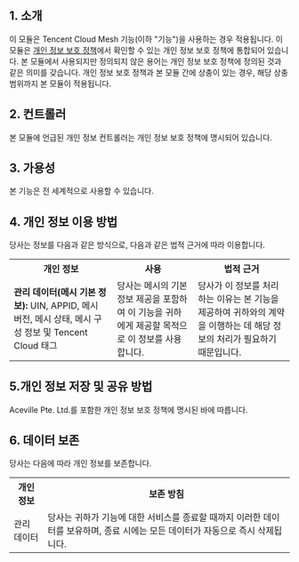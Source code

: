 
## 1\. 소개
이 모듈은 Tencent Cloud Mesh 기능(이하 "기능")을 사용하는 경우 적용됩니다. 이 모듈은 [개인 정보 보호 정책](https://intl.cloud.tencent.com/document/product/301/17345)에서 확인할 수 있는 개인 정보 보호 정책에 통합되어 있습니다. 본 모듈에서 사용되지만 정의되지 않은 용어는 개인 정보 보호 정책에 정의된 것과 같은 의미를 갖습니다. 개인 정보 보호 정책과 본 모듈 간에 상충이 있는 경우, 해당 상충 범위까지 본 모듈이 적용됩니다.

## 2\. 컨트롤러
본 모듈에 언급된 개인 정보 컨트롤러는 개인 정보 보호 정책에 명시되어 있습니다.

## 3\. 가용성
본 기능은 전 세계적으로 사용할 수 있습니다.

## 4\. 개인 정보 이용 방법
당사는 정보를 다음과 같은 방식으로, 다음과 같은 법적 근거에 따라 이용합니다.

<table>
   <tr>
      <th>개인 정보</th>
      <th>사용</th>
      <th>법적 근거</th>
   </tr>
   <tr>
      <td><b>관리 데이터(메시 기본 정보): </b>UIN, APPID, 메시 버전, 메시 상태, 메시 구성 정보 및 Tencent Cloud 태그</td>
      <td>당사는 메시의 기본 정보 제공을 포함하여 이 기능을 귀하에게 제공할 목적으로 이 정보를 사용합니다.</td>
      <td>당사가 이 정보를 처리하는 이유는 본 기능을 제공하여 귀하와의 계약을 이행하는 데 해당 정보의 처리가 필요하기 때문입니다.</td>
     </tr>
   <tr>
</table> 


## 5.개인 정보 저장 및 공유 방법
Aceville Pte. Ltd.를 포함한 개인 정보 보호 정책에 명시된 바에 따릅니다.

## 6\. 데이터 보존
당사는 다음에 따라 개인 정보를 보존합니다.

<table>
  <tr>
  <th>개인 정보</th>
  <th>보존 방침</th>
    </tr>
   <tr>
      <td>관리 데이터</td>
    <td>당사는 귀하가 기능에 대한 서비스를 종료할 때까지 이러한 데이터를 보유하며, 종료 시에는 모든 데이터가 자동으로 즉시 삭제됩니다.</td>
   </tr>
   <tr>  
</table>
